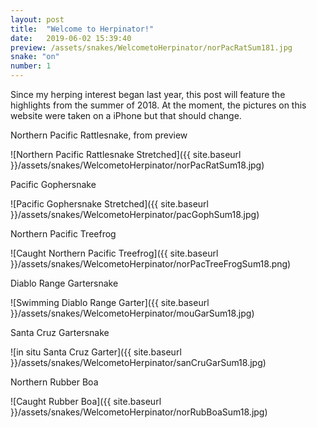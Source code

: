 ```yaml
---
layout: post
title:  "Welcome to Herpinator!"
date:   2019-06-02 15:39:40
preview: /assets/snakes/WelcometoHerpinator/norPacRatSum181.jpg
snake: "on"
number: 1
---
```


Since my herping interest began last year, this post will feature the highlights from the summer of 2018. At the moment, the pictures on this website were taken on a iPhone but that should change.

Northern Pacific Rattlesnake, from preview

![Northern Pacific Rattlesnake Stretched]({{ site.baseurl }}/assets/snakes/WelcometoHerpinator/norPacRatSum18.jpg)

Pacific Gophersnake

![Pacific Gophersnake Stretched]({{ site.baseurl }}/assets/snakes/WelcometoHerpinator/pacGophSum18.jpg)

Northern Pacific Treefrog

![Caught Northern Pacific Treefrog]({{ site.baseurl }}/assets/snakes/WelcometoHerpinator/norPacTreeFrogSum18.png)

Diablo Range Gartersnake

![Swimming Diablo Range Garter]({{ site.baseurl }}/assets/snakes/WelcometoHerpinator/mouGarSum18.jpg)

Santa Cruz Gartersnake

![in situ Santa Cruz Garter]({{ site.baseurl }}/assets/snakes/WelcometoHerpinator/sanCruGarSum18.jpg)

Northern Rubber Boa

![Caught Rubber Boa]({{ site.baseurl }}/assets/snakes/WelcometoHerpinator/norRubBoaSum18.jpg)